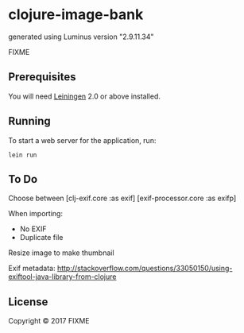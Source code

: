 # clojure-image-bank

generated using Luminus version "2.9.11.34"

FIXME

## Prerequisites

You will need [Leiningen][1] 2.0 or above installed.

[1]: https://github.com/technomancy/leiningen

## Running

To start a web server for the application, run:

    lein run

## To Do

Choose between [clj-exif.core :as exif]
            [exif-processor.core :as exifp]

When importing:
- No EXIF
- Duplicate file

Resize image to make thumbnail

Exif metadata: http://stackoverflow.com/questions/33050150/using-exiftool-java-library-from-clojure

## License

Copyright © 2017 FIXME
